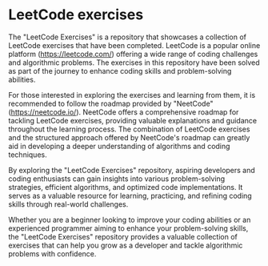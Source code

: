 # LeetCode exercises
The "LeetCode Exercises" is a repository that showcases a collection of LeetCode exercises that have been completed. LeetCode is a popular online platform (https://leetcode.com/) offering a wide range of coding challenges and algorithmic problems. The exercises in this repository have been solved as part of the journey to enhance coding skills and problem-solving abilities.

For those interested in exploring the exercises and learning from them, it is recommended to follow the roadmap provided by "NeetCode" (https://neetcode.io/). NeetCode offers a comprehensive roadmap for tackling LeetCode exercises, providing valuable explanations and guidance throughout the learning process. The combination of LeetCode exercises and the structured approach offered by NeetCode's roadmap can greatly aid in developing a deeper understanding of algorithms and coding techniques.

By exploring the "LeetCode Exercises" repository, aspiring developers and coding enthusiasts can gain insights into various problem-solving strategies, efficient algorithms, and optimized code implementations. It serves as a valuable resource for learning, practicing, and refining coding skills through real-world challenges.

Whether you are a beginner looking to improve your coding abilities or an experienced programmer aiming to enhance your problem-solving skills, the "LeetCode Exercises" repository provides a valuable collection of exercises that can help you grow as a developer and tackle algorithmic problems with confidence.
